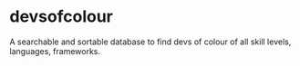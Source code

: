 # devsofcolour
A searchable and sortable database to find devs of colour of all skill levels, languages, frameworks.
